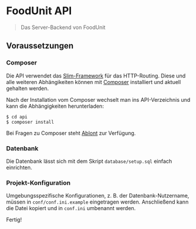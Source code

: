 # FoodUnit API
> Das Server-Backend von FoodUnit

## Voraussetzungen

### Composer

Die API verwendet das [Slim-Framework](http://www.slimframework.com/) für das HTTP-Routing. Diese und alle weiteren Abhängikeiten können mit [Composer](https://getcomposer.org/) installiert und aktuell gehalten werden.

Nach der Installation vom Composer wechselt man ins API-Verzeichnis und kann die Abhängigkeiten herunterladen:

```
$ cd api
$ composer install
```

Bei Fragen zu Composer steht [Ablont](https://github.com/ablont) zur Verfügung.

### Datenbank

Die Datenbank lässt sich mit dem Skript `database/setup.sql` einfach einrichten.

### Projekt-Konfiguration

Umgebungsspezifische Konfigurationen, z. B. der Datenbank-Nutzername, müssen in `conf/conf.ini.example` eingetragen werden. Anschließend kann die Datei kopiert und in `conf.ini` umbenannt werden.

Fertig!

